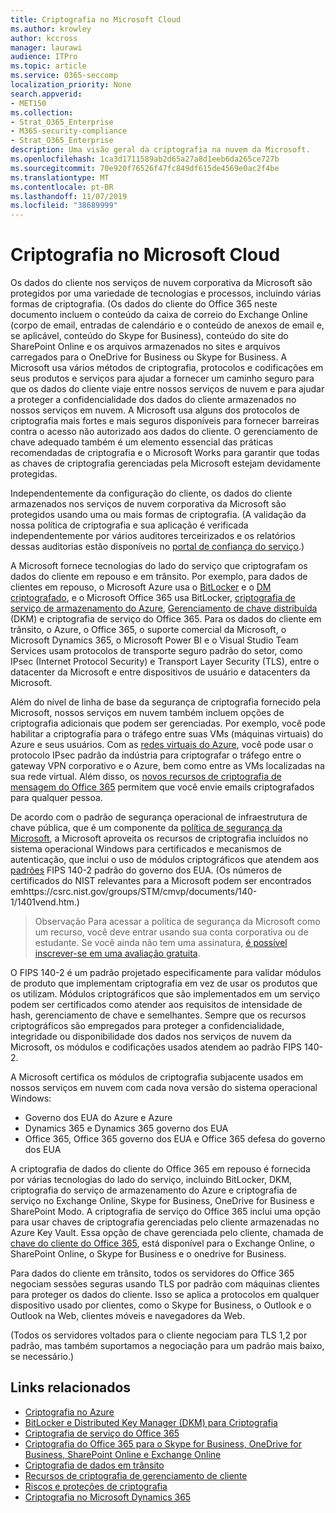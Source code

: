```yaml
---
title: Criptografia no Microsoft Cloud
ms.author: krowley
author: kccross
manager: laurawi
audience: ITPro
ms.topic: article
ms.service: O365-seccomp
localization_priority: None
search.appverid:
- MET150
ms.collection:
- Strat_O365_Enterprise
- M365-security-compliance
- Strat_O365_Enterprise
description: Uma visão geral da criptografia na nuvem da Microsoft.
ms.openlocfilehash: 1ca3d1711589ab2d65a27a8d1eeb6da265ce727b
ms.sourcegitcommit: 70e920f76526f47fc849df615de4569e0ac2f4be
ms.translationtype: MT
ms.contentlocale: pt-BR
ms.lasthandoff: 11/07/2019
ms.locfileid: "38689999"
---
```

# <a name="encryption-in-the-microsoft-cloud"></a>Criptografia no Microsoft Cloud

Os dados do cliente nos serviços de nuvem corporativa da Microsoft são protegidos por uma variedade de tecnologias e processos, incluindo várias formas de criptografia. (Os dados do cliente do Office 365 neste documento incluem o conteúdo da caixa de correio do Exchange Online (corpo de email, entradas de calendário e o conteúdo de anexos de email e, se aplicável, conteúdo do Skype for Business), conteúdo do site do SharePoint Online e os arquivos armazenados no sites e arquivos carregados para o OneDrive for Business ou Skype for Business. A Microsoft usa vários métodos de criptografia, protocolos e codificações em seus produtos e serviços para ajudar a fornecer um caminho seguro para que os dados do cliente viaje entre nossos serviços de nuvem e para ajudar a proteger a confidencialidade dos dados do cliente armazenados no nossos serviços em nuvem. A Microsoft usa alguns dos protocolos de criptografia mais fortes e mais seguros disponíveis para fornecer barreiras contra o acesso não autorizado aos dados do cliente. O gerenciamento de chave adequado também é um elemento essencial das práticas recomendadas de criptografia e o Microsoft Works para garantir que todas as chaves de criptografia gerenciadas pela Microsoft estejam devidamente protegidas.

Independentemente da configuração do cliente, os dados do cliente armazenados nos serviços de nuvem corporativa da Microsoft são protegidos usando uma ou mais formas de criptografia. (A validação da nossa política de criptografia e sua aplicação é verificada independentemente por vários auditores terceirizados e os relatórios dessas auditorias estão disponíveis no [portal de confiança do serviço](https://aka.ms/stp).)

A Microsoft fornece tecnologias do lado do serviço que criptografam os dados do cliente em repouso e em trânsito. Por exemplo, para dados de clientes em repouso, o Microsoft Azure usa o [BitLocker](https://docs.microsoft.com/windows/device-security/bitlocker/bitlocker-overview) e o [DM criptografado](https://en.wikipedia.org/wiki/Dm-crypt), e o Microsoft Office 365 usa BitLocker, [criptografia de serviço de armazenamento do Azure](https://azure.microsoft.com/documentation/articles/storage-service-encryption/), [Gerenciamento de chave distribuída](https://support.office.com/article/989ba10c-f73f-4efb-ad1b-af3322e5f376) (DKM) e criptografia de serviço do Office 365. Para os dados do cliente em trânsito, o Azure, o Office 365, o suporte comercial da Microsoft, o Microsoft Dynamics 365, o Microsoft Power BI e o Visual Studio Team Services usam protocolos de transporte seguro padrão do setor, como IPsec (Internet Protocol Security) e Transport Layer Security (TLS), entre o datacenter da Microsoft e entre dispositivos de usuário e datacenters da Microsoft.

Além do nível de linha de base da segurança de criptografia fornecido pela Microsoft, nossos serviços em nuvem também incluem opções de criptografia adicionais que podem ser gerenciadas. Por exemplo, você pode habilitar a criptografia para o tráfego entre suas VMs (máquinas virtuais) do Azure e seus usuários. Com as [redes virtuais do Azure](https://azure.microsoft.com/services/virtual-network/), você pode usar o protocolo IPsec padrão da indústria para criptografar o tráfego entre o gateway VPN corporativo e o Azure, bem como entre as VMs localizadas na sua rede virtual. Além disso, os [novos recursos de criptografia de mensagem do Office 365](set-up-new-message-encryption-capabilities.md) permitem que você envie emails criptografados para qualquer pessoa.

De acordo com o padrão de segurança operacional de infraestrutura de chave pública, que é um componente da [política de segurança da Microsoft](https://servicetrust.microsoft.com/ViewPage/TrustDocuments?command=Download&downloadType=Document&downloadId=5868ecc8-50b7-4f91-b43f-640e2b99e86e&docTab=6d000410-c9e9-11e7-9a91-892aae8839ad_FAQ%20and%20White%20Papers), a Microsoft aproveita os recursos de criptografia incluídos no sistema operacional Windows para certificados e mecanismos de autenticação, que inclui o uso de módulos criptográficos que atendem aos [padrões](https://csrc.nist.gov/publications/PubsFIPS.html) FIPS 140-2 padrão do governo dos EUA. (Os números de certificados do NIST relevantes para a Microsoft podem ser encontrados emhttps://csrc.nist.gov/groups/STM/cmvp/documents/140-1/1401vend.htm.)

> Observação Para acessar a política de segurança da Microsoft como um recurso, você deve entrar usando sua conta corporativa ou de estudante. Se você ainda não tem uma assinatura, [é possível inscrever-se em uma avaliação gratuita](https://servicetrust.microsoft.com/Home/TrialSubscriptions).

O FIPS 140-2 é um padrão projetado especificamente para validar módulos de produto que implementam criptografia em vez de usar os produtos que os utilizam. Módulos criptográficos que são implementados em um serviço podem ser certificados como atender aos requisitos de intensidade de hash, gerenciamento de chave e semelhantes. Sempre que os recursos criptográficos são empregados para proteger a confidencialidade, integridade ou disponibilidade dos dados nos serviços de nuvem da Microsoft, os módulos e codificações usados atendem ao padrão FIPS 140-2.

A Microsoft certifica os módulos de criptografia subjacente usados em nossos serviços em nuvem com cada nova versão do sistema operacional Windows:

- Governo dos EUA do Azure e Azure
- Dynamics 365 e Dynamics 365 governo dos EUA
- Office 365, Office 365 governo dos EUA e Office 365 defesa do governo dos EUA

A criptografia de dados do cliente do Office 365 em repouso é fornecida por várias tecnologias do lado do serviço, incluindo BitLocker, DKM, criptografia do serviço de armazenamento do Azure e criptografia de serviço no Exchange Online, Skype for Business, OneDrive for Business e SharePoint Modo. A criptografia de serviço do Office 365 inclui uma opção para usar chaves de criptografia gerenciadas pelo cliente armazenadas no Azure Key Vault. Essa opção de chave gerenciada pelo cliente, chamada de [chave do cliente do Office 365](https://support.office.com/article/f2cd475a-e592-46cf-80a3-1bfb0fa17697), está disponível para o Exchange Online, o SharePoint Online, o Skype for Business e o onedrive for Business.

Para dados do cliente em trânsito, todos os servidores do Office 365 negociam sessões seguras usando TLS por padrão com máquinas clientes para proteger os dados do cliente.  Isso se aplica a protocolos em qualquer dispositivo usado por clientes, como o Skype for Business, o Outlook e o Outlook na Web, clientes móveis e navegadores da Web.

(Todos os servidores voltados para o cliente negociam para TLS 1,2 por padrão, mas também suportamos a negociação para um padrão mais baixo, se necessário.)

## <a name="related-links"></a>Links relacionados

- [Criptografia no Azure](office-365-azure-encryption.md)
- [BitLocker e Distributed Key Manager (DKM) para Criptografia](office-365-bitlocker-and-distributed-key-manager-for-encryption.md)
- [Criptografia de serviço do Office 365](office-365-service-encryption.md)
- [Criptografia do Office 365 para o Skype for Business, OneDrive for Business, SharePoint Online e Exchange Online](office-365-encryption-for-skype-onedrive-sharepoint-and-exchange.md)
- [Criptografia de dados em trânsito](office-365-encryption-for-data-in-transit.md)
- [Recursos de criptografia de gerenciamento de cliente](office-365-customer-managed-encryption-features.md)
- [Riscos e proteções de criptografia](office-365-encryption-risks-and-protections.md)
- [Criptografia no Microsoft Dynamics 365](office-365-encryption-in-microsoft-dynamics-365.md)